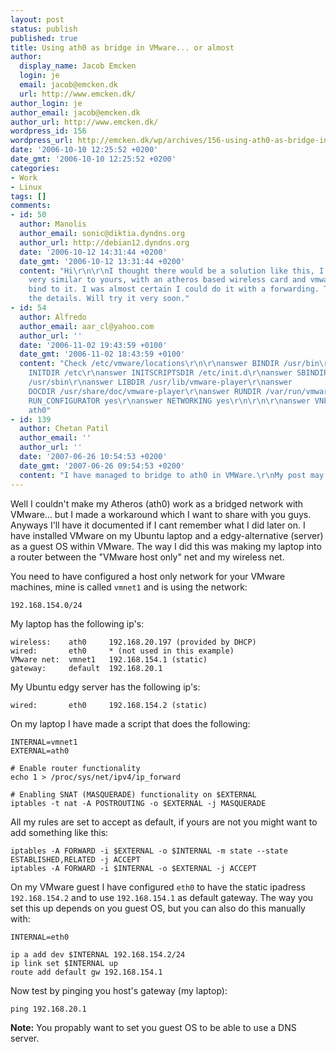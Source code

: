 ```yaml
---
layout: post
status: publish
published: true
title: Using ath0 as bridge in VMware... or almost
author:
  display_name: Jacob Emcken
  login: je
  email: jacob@emcken.dk
  url: http://www.emcken.dk/
author_login: je
author_email: jacob@emcken.dk
author_url: http://www.emcken.dk/
wordpress_id: 156
wordpress_url: http://emcken.dk/wp/archives/156-using-ath0-as-bridge-in-vmware-or-almost.html
date: '2006-10-10 12:25:52 +0200'
date_gmt: '2006-10-10 12:25:52 +0200'
categories:
- Work
- Linux
tags: []
comments:
- id: 50
  author: Manolis
  author_email: sonic@diktia.dyndns.org
  author_url: http://debian12.dyndns.org
  date: '2006-10-12 14:31:44 +0200'
  date_gmt: '2006-10-12 13:31:44 +0200'
  content: "Hi\r\n\r\nI thought there would be a solution like this, I have a configuration
    very similar to yours, with an atheros based wireless card and vmware fails to
    bind to it. I was almost certain I could do it with a forwarding. Thanks for sharing
    the details. Will try it very soon."
- id: 54
  author: Alfredo
  author_email: aar_cl@yahoo.com
  author_url: ''
  date: '2006-11-02 19:43:59 +0100'
  date_gmt: '2006-11-02 18:43:59 +0100'
  content: "Check /etc/vmware/locations\r\n\r\nanswer BINDIR /usr/bin\r\nanswer
    INITDIR /etc\r\nanswer INITSCRIPTSDIR /etc/init.d\r\nanswer SBINDIR
    /usr/sbin\r\nanswer LIBDIR /usr/lib/vmware-player\r\nanswer
    DOCDIR /usr/share/doc/vmware-player\r\nanswer RUNDIR /var/run/vmware\r\nanswer
    RUN_CONFIGURATOR yes\r\nanswer NETWORKING yes\r\n\r\n\r\nanswer VNET_0_INTERFACE
    ath0"
- id: 139
  author: Chetan Patil
  author_email: ''
  author_url: ''
  date: '2007-06-26 10:54:53 +0200'
  date_gmt: '2007-06-26 09:54:53 +0200'
  content: "I have managed to bridge to ath0 in VMWare.\r\nMy post may be of help.\r\n\r\nhttp://justbarebones.blogspot.com/2007/06/setting-up-ubuntu-704-feisty-as-vmware.html\r\n\r\nThx\r\nChetan"
---
```

Well I couldn't make my Atheros (ath0) work as a bridged network with VMware... but I made a workaround which I want to share with you guys. Anyways I'll have it documented if I cant remember what I did later on. I have installed VMware on my Ubuntu laptop and a edgy-alternative (server) as a guest OS within VMware.
The way I did this was making my laptop into a router between the "VMware host only" net and my wireless net.

You need to have configured a host only network for your VMware machines, mine is called `vmnet1` and is using the network:

    192.168.154.0/24

My laptop has the following ip's:

    wireless:    ath0     192.168.20.197 (provided by DHCP)
    wired:       eth0     * (not used in this example)
    VMware net:  vmnet1   192.168.154.1 (static)
    gateway:     default  192.168.20.1

My Ubuntu edgy server has the following ip's:

    wired:       eth0     192.168.154.2 (static)

On my laptop I have made a script that does the following:

    INTERNAL=vmnet1
    EXTERNAL=ath0

    # Enable router functionality
    echo 1 > /proc/sys/net/ipv4/ip_forward

    # Enabling SNAT (MASQUERADE) functionality on $EXTERNAL
    iptables -t nat -A POSTROUTING -o $EXTERNAL -j MASQUERADE

All my rules are set to accept as default, if yours are not you might want to add something like this:

    iptables -A FORWARD -i $EXTERNAL -o $INTERNAL -m state --state ESTABLISHED,RELATED -j ACCEPT
    iptables -A FORWARD -i $INTERNAL -o $EXTERNAL -j ACCEPT

On my VMware guest I have configured `eth0` to have the static ipadress `192.168.154.2` and to use `192.168.154.1` as default gateway.
The way you set this up depends on you guest OS, but you can also do this manually with:

    INTERNAL=eth0

    ip a add dev $INTERNAL 192.168.154.2/24
    ip link set $INTERNAL up
    route add default gw 192.168.154.1

Now test by pinging you host's gateway (my laptop):

    ping 192.168.20.1

**Note:** You propably want to set you guest OS to be able to use a DNS server.

